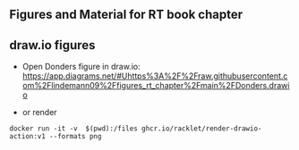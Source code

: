 ## Figures and Material for RT book chapter



## draw.io figures
* Open Donders figure in draw.io: https://app.diagrams.net/#Uhttps%3A%2F%2Fraw.githubusercontent.com%2Flindemann09%2Ffigures_rt_chapter%2Fmain%2FDonders.drawio

* or render
```
docker run -it -v  $(pwd):/files ghcr.io/racklet/render-drawio-action:v1 --formats png
``` 
